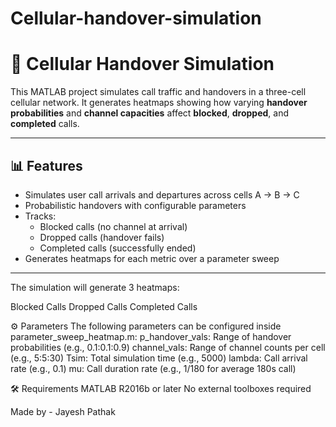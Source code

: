 # Cellular-handover-simulation

# 📶 Cellular Handover Simulation

This MATLAB project simulates call traffic and handovers in a three-cell cellular network. It generates heatmaps showing how varying **handover probabilities** and **channel capacities** affect **blocked**, **dropped**, and **completed** calls.

---

## 📊 Features

- Simulates user call arrivals and departures across cells A → B → C
- Probabilistic handovers with configurable parameters
- Tracks:
  - Blocked calls (no channel at arrival)
  - Dropped calls (handover fails)
  - Completed calls (successfully ended)
- Generates heatmaps for each metric over a parameter sweep

---

The simulation will generate 3 heatmaps:

Blocked Calls
Dropped Calls
Completed Calls

⚙️ Parameters
The following parameters can be configured inside parameter_sweep_heatmap.m:
p_handover_vals: Range of handover probabilities (e.g., 0.1:0.1:0.9)
channel_vals: Range of channel counts per cell (e.g., 5:5:30)
Tsim: Total simulation time (e.g., 5000)
lambda: Call arrival rate (e.g., 0.1)
mu: Call duration rate (e.g., 1/180 for average 180s call)

🛠️ Requirements
MATLAB R2016b or later
No external toolboxes required

Made by - Jayesh Pathak 
